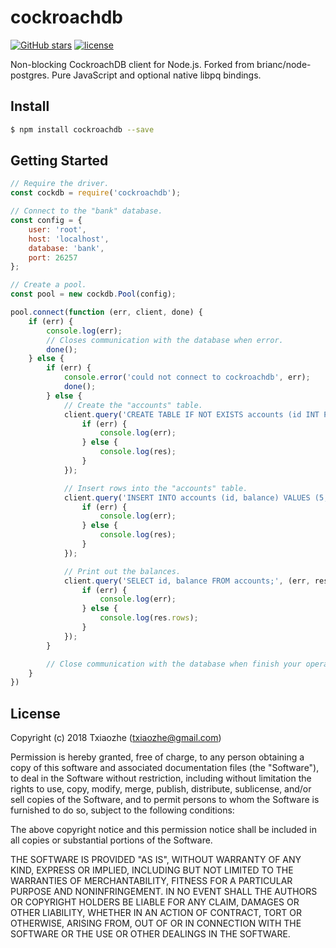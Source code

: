 # cockroachdb

<!-- [![Build Status](https://secure.travis-ci.org/brianc/node-postgres.svg?branch=master)](http://travis-ci.org/brianc/node-postgres)
[![Dependency Status](https://david-dm.org/brianc/node-postgres.svg)](https://david-dm.org/brianc/node-postgres) -->
<span class="badge-npmversion"><a href="https://github.com/Txiaozhe/cockroachdb" title="View this project on GitHub"><img src="https://img.shields.io/github/stars/Txiaozhe/cockroachdb.svg" alt="GitHub stars" /></a></span>
<span class="badge-npmdownloads"><a href="https://github.com/Txiaozhe/cockroachdb" title="View this project on GitHub"><img src="https://img.shields.io/github/license/Txiaozhe/cockroachdb.svg" alt="license" /></a></span>

Non-blocking CockroachDB client for Node.js. Forked from brianc/node-postgres.  Pure JavaScript and optional native libpq bindings.

## Install

```sh
$ npm install cockroachdb --save
```

## Getting Started

```javascript
// Require the driver.
const cockdb = require('cockroachdb');

// Connect to the "bank" database.
const config = {
    user: 'root',
    host: 'localhost',
    database: 'bank',
    port: 26257
};

// Create a pool.
const pool = new cockdb.Pool(config);

pool.connect(function (err, client, done) {
    if (err) {
        console.log(err);
        // Closes communication with the database when error.
        done();
    } else {
        if (err) {
            console.error('could not connect to cockroachdb', err);
            done();
        } else {
            // Create the "accounts" table.
            client.query('CREATE TABLE IF NOT EXISTS accounts (id INT PRIMARY KEY, balance INT);', (err, res) => {
                if (err) {
                    console.log(err);
                } else {
                    console.log(res);
                }
            });

            // Insert rows into the "accounts" table.
            client.query('INSERT INTO accounts (id, balance) VALUES (5, 1000);', (err, res) => {
                if (err) {
                    console.log(err);
                } else {
                    console.log(res);
                }
            });

            // Print out the balances.
            client.query('SELECT id, balance FROM accounts;', (err, res) => {
                if (err) {
                    console.log(err);
                } else {
                    console.log(res.rows);
                }
            });
        }

        // Close communication with the database when finish your operate
    }
})
```

## License

Copyright (c) 2018 Txiaozhe (txiaozhe@gmail.com)

 Permission is hereby granted, free of charge, to any person obtaining a copy
 of this software and associated documentation files (the "Software"), to deal
 in the Software without restriction, including without limitation the rights
 to use, copy, modify, merge, publish, distribute, sublicense, and/or sell
 copies of the Software, and to permit persons to whom the Software is
 furnished to do so, subject to the following conditions:

 The above copyright notice and this permission notice shall be included in
 all copies or substantial portions of the Software.

 THE SOFTWARE IS PROVIDED "AS IS", WITHOUT WARRANTY OF ANY KIND, EXPRESS OR
 IMPLIED, INCLUDING BUT NOT LIMITED TO THE WARRANTIES OF MERCHANTABILITY,
 FITNESS FOR A PARTICULAR PURPOSE AND NONINFRINGEMENT. IN NO EVENT SHALL THE
 AUTHORS OR COPYRIGHT HOLDERS BE LIABLE FOR ANY CLAIM, DAMAGES OR OTHER
 LIABILITY, WHETHER IN AN ACTION OF CONTRACT, TORT OR OTHERWISE, ARISING FROM,
 OUT OF OR IN CONNECTION WITH THE SOFTWARE OR THE USE OR OTHER DEALINGS IN
 THE SOFTWARE.
